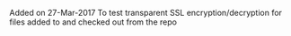 Added on 27-Mar-2017
To test transparent SSL encryption/decryption for files added to and checked out from the repo
